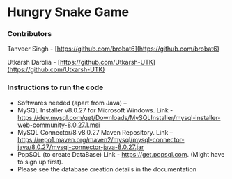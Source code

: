 # Hungry Snake Game

### Contributors

Tanveer Singh - [https://github.com/brobat6](https://github.com/brobat6)

Utkarsh Darolia - [https://github.com/Utkarsh-UTK](https://github.com/Utkarsh-UTK)

### Instructions to run the code

- Softwares needed (apart from Java) – 
-	MySQL Installer v8.0.27 for Microsoft Windows. Link - https://dev.mysql.com/get/Downloads/MySQLInstaller/mysql-installer-web-community-8.0.27.1.msi
-	MySQL Connector/8 v8.0.27 Maven Repository. Link – 
https://repo1.maven.org/maven2/mysql/mysql-connector-java/8.0.27/mysql-connector-java-8.0.27.jar
-	PopSQL (to create DataBase) Link - https://get.popsql.com. (Might have to sign up first).
- Please see the database creation details in the documentation

